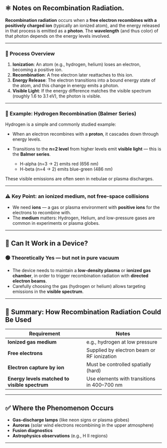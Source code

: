 ## ⚛️ Notes on Recombination Radiation.

**Recombination radiation** occurs when a **free electron recombines with a positively charged ion** (typically an ionized atom), and the energy released in that process is emitted as a **photon**. The **wavelength** (and thus color) of that photon depends on the energy levels involved.

---

### 📌 Process Overview

1. **Ionization**: An atom (e.g., hydrogen, helium) loses an electron, becoming a positive ion.
2. **Recombination**: A free electron later reattaches to this ion.
3. **Energy Release**: The electron transitions into a bound energy state of the atom, and this change in energy emits a photon.
4. **Visible Light**: If the energy difference matches the visible spectrum (roughly 1.6 to 3.1 eV), the photon is visible.

---

### 🌈 Example: Hydrogen Recombination (Balmer Series)

Hydrogen is a simple and commonly studied example:

* When an electron recombines with a **proton**, it cascades down through energy levels.
* Transitions to the **n=2 level** from higher levels emit **visible light** — this is the **Balmer series**.

  * H-alpha (n=3 → 2) emits red (656 nm)
  * H-beta (n=4 → 2) emits blue-green (486 nm)

These visible emissions are often seen in nebulae or plasma discharges.

---

### ⚠️ Key Point: an **ionized medium**, not free-space collisions

* We need **ions** — a gas or plasma environment with **positive ions** for the electrons to recombine with.
* The **medium** matters: Hydrogen, Helium, and low-pressure gases are common in experiments or plasma globes.

---

## 🧪 Can It Work in a Device?

### 🟢 **Theoretically Yes** — but not in pure vacuum

* The device needs to maintain a **low-density plasma** or **ionized gas chamber**, in order to trigger recombination radiation with **directed electron beams**.
* Carefully choosing the gas (hydrogen or helium) allows targeting emissions in the **visible spectrum**.

---

## 🔧 Summary: How Recombination Radiation Could Be Used

| Requirement                                   | Notes                                       |
| --------------------------------------------- | ------------------------------------------- |
| **Ionized gas medium**                        | e.g., hydrogen at low pressure              |
| **Free electrons**                            | Supplied by electron beam or RF ionization  |
| **Electron capture by ion**                   | Must be controlled spatially (hard)         |
| **Energy levels matched to visible spectrum** | Use elements with transitions in 400–700 nm |

---

## ✅ Where the Phenomenon Occurs

* **Gas-discharge lamps** (like neon signs or plasma globes)
* **Auroras** (solar wind electrons recombining in the upper atmosphere)
* **Fusion diagnostics**
* **Astrophysics observations** (e.g., H II regions)

---
